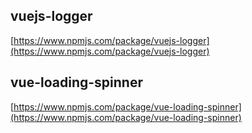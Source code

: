 ## vuejs-logger
[https://www.npmjs.com/package/vuejs-logger](https://www.npmjs.com/package/vuejs-logger)

## vue-loading-spinner
[https://www.npmjs.com/package/vue-loading-spinner](https://www.npmjs.com/package/vue-loading-spinner)
